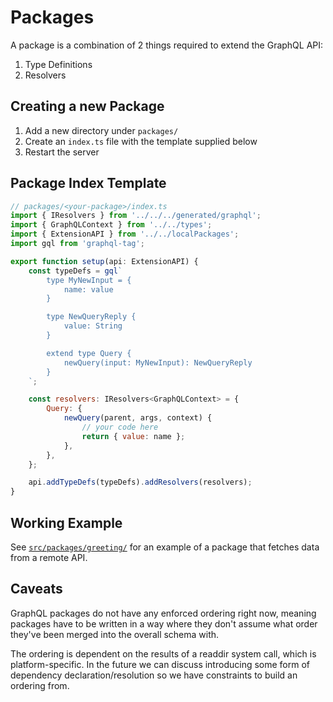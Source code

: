 # Packages

A package is a combination of 2 things required to extend the GraphQL API:

1. Type Definitions
2. Resolvers

## Creating a new Package

1. Add a new directory under `packages/`
2. Create an `index.ts` file with the template supplied below
3. Restart the server

## Package Index Template

```js
// packages/<your-package>/index.ts
import { IResolvers } from '../../../generated/graphql';
import { GraphQLContext } from '../../types';
import { ExtensionAPI } from '../../localPackages';
import gql from 'graphql-tag';

export function setup(api: ExtensionAPI) {
    const typeDefs = gql`
        type MyNewInput = {
            name: value
        }

        type NewQueryReply {
            value: String
        }

        extend type Query {
            newQuery(input: MyNewInput): NewQueryReply
        }
    `;

    const resolvers: IResolvers<GraphQLContext> = {
        Query: {
            newQuery(parent, args, context) {
                // your code here
                return { value: name };
            },
        },
    };

    api.addTypeDefs(typeDefs).addResolvers(resolvers);
}
```

## Working Example

See [`src/packages/greeting/`](/src/packages/greeting/) for an example of a package that fetches data from a remote API.

## Caveats

GraphQL packages do not have any enforced ordering right now, meaning packages have to be written in a way where they don't assume what order they've been merged into the overall schema with.

The ordering is dependent on the results of a readdir system call, which is platform-specific. In the future we can discuss introducing some form of dependency declaration/resolution so we have constraints to build an ordering from.
